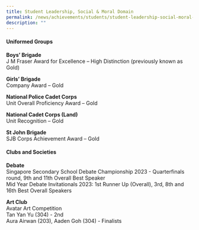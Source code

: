 ```yaml
---
title: Student Leadership, Social & Moral Domain
permalink: /news/achievements/students/student-leadership-social-moral-domain/
description: ""
---
```

#### Uniformed Groups
**Boys’ Brigade**<br>
J M Fraser Award for Excellence – High Distinction (previously known as Gold)

**Girls’ Brigade**<br>
Company Award – Gold

**National Police Cadet Corps**<br>
Unit Overall Proficiency Award – Gold

**National Cadet Corps (Land)**<br>
Unit Recognition – Gold

**St John Brigade**<br>
SJB Corps Achievement Award – Gold


#### Clubs and Societies 

**Debate**<br>
Singapore Secondary School Debate Championship 2023 - Quarterfinals round, 9th and 11th Overall Best Speaker<br>
Mid Year Debate Invitationals 2023: 1st Runner Up (Overall), 3rd, 8th and 16th Best Overall Speakers<br>

**Art Club**<br>
Avatar Art Competition<br>
Tan Yan Yu (304) - 2nd<br>
Aura Airwan (203), Aaden Goh (304) - Finalists<br>
